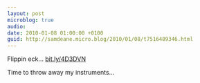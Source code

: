 ```yaml
---
layout: post
microblog: true
audio: 
date: 2010-01-08 01:00:00 +0100
guid: http://samdeane.micro.blog/2010/01/08/t7516489346.html
---
```

Flippin eck... [bit.ly/4D3DVN](http://bit.ly/4D3DVN)

Time to throw away my instruments...
